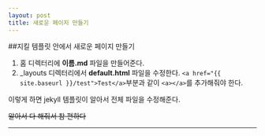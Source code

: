 ```yaml
---
layout: post
title: 새로운 페이지 만들기
---
```


##지킬 템플릿 안에서 새로운 페이지 만들기

1. 홈 디렉터리에 **이름.md** 파일을 만들어준다.
2. _layouts 디렉터리에서 **default.html** 파일을 수정한다.
    `<a href="{{ site.baseurl }}/test">Test</a>`부분과 같이 `<a></a>`를 추가해줘야 한다.
    

이렇게 하면 jekyll 템플릿이 알아서 전체 파일을 수정해준다.

~~알아서 다 해줘서 참 편하다~~

---
